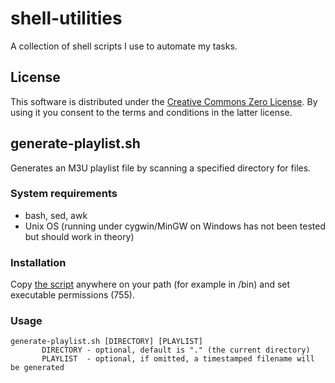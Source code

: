 # shell-utilities
A collection of shell scripts I use to automate my tasks.

## License
This software is distributed under the [Creative Commons Zero License](https://github.com/vbachvarov/shell-utilities/blob/main/LICENSE). By using it you consent to the terms and conditions in the latter license.

## generate-playlist.sh
Generates an M3U playlist file by scanning a specified directory for files.
### System requirements
* bash, sed, awk
* Unix OS (running under cygwin/MinGW on Windows has not been tested but should work in theory)
### Installation
Copy [the script](https://github.com/vbachvarov/shell-utilities/blob/main/generate-playlist.sh) anywhere on your path (for example in /bin) and set executable permissions (755).
### Usage
```
generate-playlist.sh [DIRECTORY] [PLAYLIST]
       DIRECTORY - optional, default is "." (the current directory)
       PLAYLIST  - optional, if omitted, a timestamped filename will be generated
```
